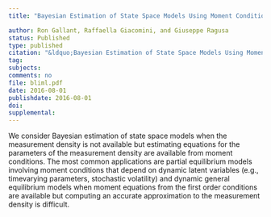 ```yaml
---
title: "Bayesian Estimation of State Space Models Using Moment Conditions"

author: Ron Gallant, Raffaella Giacomini, and Giuseppe Ragusa
status: Published
type: published
citation: "&ldquo;Bayesian Estimation of State Space Models Using Moment Conditions.&rdquo; Forthcoming in Journal of Econometrics"
tag:
subjects:
comments: no
file: bliml.pdf
date: 2016-08-01
publishdate: 2016-08-01
doi: 
supplemental: 
---
```


We consider Bayesian estimation of state space models when the measurement density is not available but estimating equations for the parameters of the measurement density are available from moment conditions. The most common applications are partial equilibrium models involving moment conditions that depend on dynamic latent variables (e.g., timevarying parameters, stochastic volatility) and dynamic general equilibrium models when moment equations from the first order conditions are available but computing an accurate approximation to the measurement density is difficult.